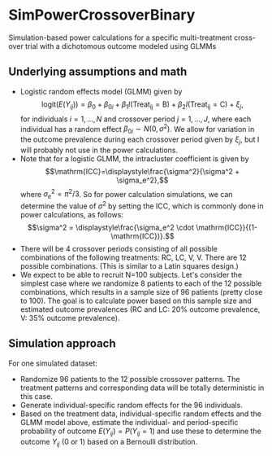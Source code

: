 # SimPowerCrossoverBinary
Simulation-based power calculations for a specific multi-treatment cross-over trial with a dichotomous outcome modeled using GLMMs

<!-- ABOUT THE PROJECT -->
## Underlying assumptions and math

* Logistic random effects model (GLMM) given by $$\mathrm{logit}(E(Y_{ij})) = \beta_0 + \beta_{0i} + \beta_1 I(\mathrm{Treat_{ij}=B}) + \beta_2 I(\mathrm{Treat_{ij}=C}) + \xi_{j},$$ for individuals $i=1,\dots,N$ and crossover period $j=1,\dots,J$, where each individual has a random effect $\beta_{0i} \sim N(0,\sigma^2)$. We allow for variation in the outcome prevalence during each crossover period given by $\xi_{j}$, but I will probably not use in the power calculations. 
* Note that for a logistic GLMM, the intracluster coefficient is given by $$\mathrm{ICC}=\displaystyle\frac{\sigma^2}{\sigma^2 + \sigma_e^2},$$ where $\sigma_e^2 = \pi^2/3$. So for power calculation simulations, we can determine the value of $\sigma^2$ by setting the ICC, which is commonly done in power calculations, as follows: $$\sigma^2 = \displaystyle\frac{\sigma_e^2 \cdot \mathrm{ICC}}{(1-\mathrm{ICC})}.$$
* There will be 4 crossover periods consisting of all possible combinations of the following treatments: RC, LC, V, V. There are 12 possible combinations. (This is similar to a Latin squares design.)
* We expect to be able to recruit N=100 subjects. Let's consider the simplest case where we randomize 8 patients to each of the 12 possible combinations, which results in a sample size of 96 patients (pretty close to 100). The goal is to calculate power based on this sample size and estimated outcome prevalences (RC and LC: 20% outcome prevalence, V: 35% outcome prevalence).

<!-- SIMULATION APPROACH -->
## Simulation approach

For one simulated dataset:
* Randomize 96 patients to the 12 possible crossover patterns. The treatment patterns and corresponding data will be totally deterministic in this case.
* Generate individual-specific random effects for the 96 individuals.
* Based on the treatment data, individual-specific random effects and the GLMM model above, estimate the individual- and period-specific probability of outcome $E(Y_{ij})=P(Y_{ij}=1)$ and use these to determine the outcome $Y_{ij}$ (0 or 1) based on a Bernoulli distribution.
